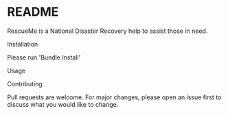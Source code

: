 # README

RescueMe is a National Disaster Recovery help to assist those in need. 

Installation

 Please run 'Bundle Install' 

Usage

Contributing 

Pull requests are welcome. For major changes, please open an issue first to discuss what you would like to change.
